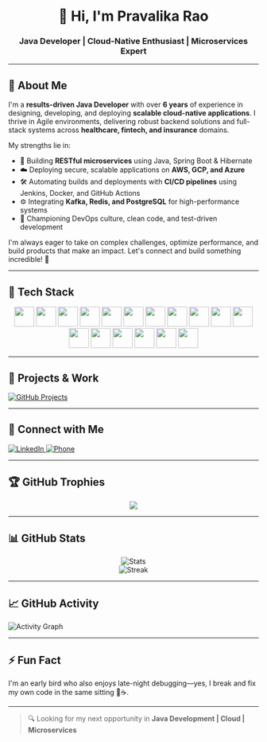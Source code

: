 <h1 align="center">👋 Hi, I'm Pravalika Rao</h1>
<h3 align="center">Java Developer | Cloud-Native Enthusiast | Microservices Expert</h3>

---

## 🧠 About Me

I'm a **results-driven Java Developer** with over **6 years** of experience in designing, developing, and deploying **scalable cloud-native applications**. I thrive in Agile environments, delivering robust backend solutions and full-stack systems across **healthcare, fintech, and insurance** domains.

My strengths lie in:

- 🔹 Building **RESTful microservices** using Java, Spring Boot & Hibernate  
- ☁️ Deploying secure, scalable applications on **AWS, GCP, and Azure**  
- 🛠️ Automating builds and deployments with **CI/CD pipelines** using Jenkins, Docker, and GitHub Actions  
- ⚙️ Integrating **Kafka, Redis, and PostgreSQL** for high-performance systems  
- 🎯 Championing DevOps culture, clean code, and test-driven development  

I'm always eager to take on complex challenges, optimize performance, and build products that make an impact. Let's connect and build something incredible! 🚀

---

## 🚀 Tech Stack

<div align="center">

<!-- Languages & Frameworks -->
<img src="https://techstack-generator.vercel.app/java-icon.svg" width="40" />
<img src="https://cdn.jsdelivr.net/gh/devicons/devicon/icons/spring/spring-original.svg" width="40" />
<img src="https://cdn.jsdelivr.net/gh/devicons/devicon/icons/react/react-original.svg" width="40" />
<img src="https://cdn.jsdelivr.net/gh/devicons/devicon/icons/hibernate/hibernate-plain.svg" width="40" />

<!-- Cloud & DevOps -->
<img src="https://techstack-generator.vercel.app/aws-icon.svg" width="40" /> 
<img src="https://cdn.jsdelivr.net/gh/devicons/devicon/icons/azure/azure-original.svg" width="40" />
<img src="https://cdn.jsdelivr.net/gh/devicons/devicon/icons/googlecloud/googlecloud-original.svg" width="40" />
<img src="https://techstack-generator.vercel.app/docker-icon.svg" width="40" />
<img src="https://cdn.jsdelivr.net/gh/devicons/devicon/icons/jenkins/jenkins-original.svg" width="40" />

<!-- Messaging & Streaming -->
<img src="https://cdn.jsdelivr.net/gh/devicons/devicon/icons/apachekafka/apachekafka-original-wordmark.svg" width="40" />

<!-- Databases -->
<img src="https://techstack-generator.vercel.app/mysql-icon.svg" width="40" />
<img src="https://cdn.jsdelivr.net/gh/devicons/devicon/icons/postgresql/postgresql-original.svg" width="40" />
<img src="https://cdn.jsdelivr.net/gh/devicons/devicon/icons/redis/redis-original.svg" width="40" />

<!-- Tools & IDEs -->
<img src="https://cdn.jsdelivr.net/gh/devicons/devicon/icons/postman/postman-original.svg" width="40" />
<img src="https://cdn.jsdelivr.net/gh/devicons/devicon/icons/swagger/swagger-original.svg" width="40" />
<img src="https://cdn.jsdelivr.net/gh/devicons/devicon/icons/intellij/intellij-original.svg" width="40" />
<img src="https://cdn.jsdelivr.net/gh/devicons/devicon/icons/git/git-original.svg" width="40" />

</div>

---

## 📂 Projects & Work

<p align="left">
  <a href="https://github.com/SonyKiran/Projects" target="_blank">
    <img src="https://img.shields.io/badge/GitHub-Projects-181717?style=for-the-badge&logo=github" alt="GitHub Projects" />
  </a>
</p>

---

## 🤝 Connect with Me

<p align="left">
  <a href="https://www.linkedin.com/in/pravalika-rao-396b3a217" target="_blank">
    <img src="https://img.shields.io/badge/LinkedIn-Pravalika%20Rao-blue?style=for-the-badge&logo=linkedin" alt="LinkedIn" />
  </a>

  <a href="tel:+12164352019" target="_blank">
    <img src="https://img.shields.io/badge/Call-2164352019-darkgreen?style=for-the-badge&logo=phone" alt="Phone" />
  </a>
</p>

---

## 🏆 GitHub Trophies

<p align="center">
  <img src="https://github-profile-trophy.vercel.app/?username=SonyKiran&theme=matrix&no-bg=true&no-frame=true&row=1&column=4&title=Commits,PullRequest,Repositories,Followers" />
</p>

---

## 📊 GitHub Stats

<div align="center">
  <img src="https://github-readme-stats.vercel.app/api?username=SonyKiran&theme=midnight-purple&show_icons=true" alt="Stats" />
  <br/>
  <img src="https://streak-stats.demolab.com/?user=SonyKiran&theme=midnight-purple" alt="Streak" />
</div>

---

## 📈 GitHub Activity

![Activity Graph](https://github-readme-activity-graph.vercel.app/graph?username=SonyKiran&custom_title=Pravalika%20Rao's%20GitHub%20Activity&bg_color=0D1117&color=7F3FBF&line=7F3FBF&point=7F3FBF&area=true)

---

## ⚡ Fun Fact

I'm an early bird who also enjoys late-night debugging—yes, I break and fix my own code in the same sitting 🦉☕.

---

> 🔍 Looking for my next opportunity in **Java Development | Cloud | Microservices**
